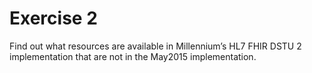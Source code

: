 # Exercise 2

Find out what resources are available in Millennium’s HL7 FHIR DSTU 2 implementation that are not in the May2015 implementation.